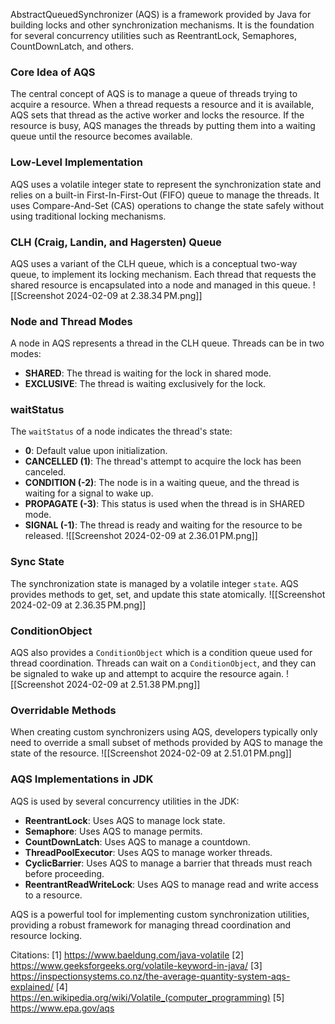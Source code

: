 AbstractQueuedSynchronizer (AQS) is a framework provided by Java for building locks and other synchronization mechanisms. It is the foundation for several concurrency utilities such as ReentrantLock, Semaphores, CountDownLatch, and others.

### Core Idea of AQS

The central concept of AQS is to manage a queue of threads trying to acquire a resource. When a thread requests a resource and it is available, AQS sets that thread as the active worker and locks the resource. If the resource is busy, AQS manages the threads by putting them into a waiting queue until the resource becomes available.

### Low-Level Implementation

AQS uses a volatile integer state to represent the synchronization state and relies on a built-in First-In-First-Out (FIFO) queue to manage the threads. It uses Compare-And-Set (CAS) operations to change the state safely without using traditional locking mechanisms.

### CLH (Craig, Landin, and Hagersten) Queue

AQS uses a variant of the CLH queue, which is a conceptual two-way queue, to implement its locking mechanism. Each thread that requests the shared resource is encapsulated into a node and managed in this queue.
![[Screenshot 2024-02-09 at 2.38.34 PM.png]]
### Node and Thread Modes
A node in AQS represents a thread in the CLH queue. Threads can be in two modes:

- **SHARED**: The thread is waiting for the lock in shared mode.
- **EXCLUSIVE**: The thread is waiting exclusively for the lock.

### waitStatus
The `waitStatus` of a node indicates the thread's state:
- **0**: Default value upon initialization.
- **CANCELLED (1)**: The thread's attempt to acquire the lock has been canceled.
- **CONDITION (-2)**: The node is in a waiting queue, and the thread is waiting for a signal to wake up.
- **PROPAGATE (-3)**: This status is used when the thread is in SHARED mode.
- **SIGNAL (-1)**: The thread is ready and waiting for the resource to be released.
![[Screenshot 2024-02-09 at 2.36.01 PM.png]]
### Sync State
The synchronization state is managed by a volatile integer `state`. AQS provides methods to get, set, and update this state atomically.
![[Screenshot 2024-02-09 at 2.36.35 PM.png]]
### ConditionObject
AQS also provides a `ConditionObject` which is a condition queue used for thread coordination. Threads can wait on a `ConditionObject`, and they can be signaled to wake up and attempt to acquire the resource again.
![[Screenshot 2024-02-09 at 2.51.38 PM.png]]
### Overridable Methods
When creating custom synchronizers using AQS, developers typically only need to override a small subset of methods provided by AQS to manage the state of the resource.
![[Screenshot 2024-02-09 at 2.51.01 PM.png]]
### AQS Implementations in JDK
AQS is used by several concurrency utilities in the JDK:
- **ReentrantLock**: Uses AQS to manage lock state.
- **Semaphore**: Uses AQS to manage permits.
- **CountDownLatch**: Uses AQS to manage a countdown.
- **ThreadPoolExecutor**: Uses AQS to manage worker threads.
- **CyclicBarrier**: Uses AQS to manage a barrier that threads must reach before proceeding.
- **ReentrantReadWriteLock**: Uses AQS to manage read and write access to a resource.

AQS is a powerful tool for implementing custom synchronization utilities, providing a robust framework for managing thread coordination and resource locking.

Citations:
[1] https://www.baeldung.com/java-volatile
[2] https://www.geeksforgeeks.org/volatile-keyword-in-java/
[3] https://inspectionsystems.co.nz/the-average-quantity-system-aqs-explained/
[4] https://en.wikipedia.org/wiki/Volatile_(computer_programming)
[5] https://www.epa.gov/aqs
